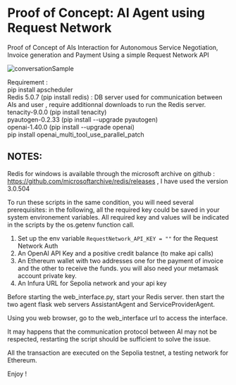 # Proof of Concept: AI Agent using Request Network
Proof of Concept of AIs Interaction for Autonomous Service Negotiation, Invoice generation and Payment Using a simple Request Network API

![conversationSample](https://github.com/user-attachments/assets/78a3f30e-4561-45a2-a7db-03f4a4013817)

Requirement : <br />
pip install apscheduler <br />
Redis 5.0.7 (pip install redis)   :  DB server used for communication between AIs and user , require additionnal downloads to run the Redis server.  <br />
tenacity-9.0.0 (pip install tenacity) <br />
pyautogen-0.2.33 (pip install --upgrade pyautogen) <br />
openai-1.40.0 (pip install --upgrade openai) <br />
pip install openai_multi_tool_use_parallel_patch <br />

## NOTES:
Redis for windows is available through the microsoft archive on github : https://github.com/microsoftarchive/redis/releases , I have used the version 3.0.504

To run these scripts in the same condition, you will need several prerequisites:
in the following, all the required key could be saved in your system environement variables. All required key and values will be indicated in the scripts by the os.getenv function call.

1) Set up the env variable `RequestNetwork_API_KEY = ""` for the Request Network Auth
2) An OpenAI API Key and a positive credit balance (to make api calls)
2) An Ethereum wallet with two addresses one for the payment of invoice and the other to receive the funds. you will also need your metamask account private key.
3) An Infura URL for Sepolia network and your api key

Before starting the web_interface.py, start your Redis server.
then start the two agent flask web servers AssistantAgent and ServiceProviderAgent.

Using you web browser, go to the web_interface url  to access the interface.

It may happens that the communication protocol between AI may not be respected, restarting the script should be sufficient to solve the issue.

All the transaction are executed on the Sepolia testnet, a testing network for Ethereum.

Enjoy !

